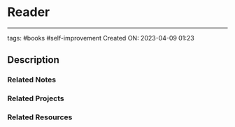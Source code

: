 # Reader
---

tags: #books #self-improvement 
Created ON: 2023-04-09 01:23

## Description


### Related Notes



### Related Projects



### Related Resources

